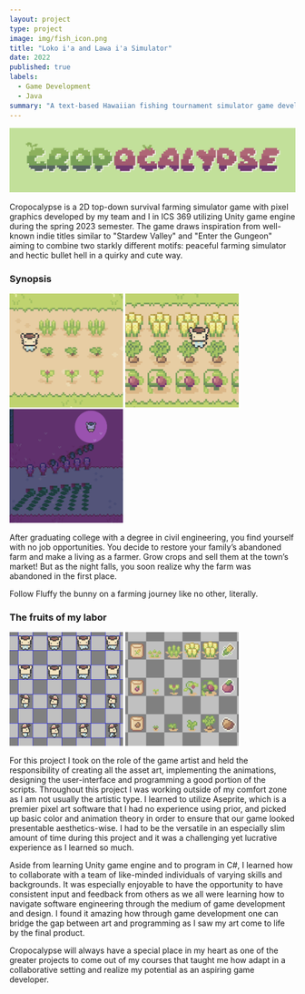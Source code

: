 ```yaml
---
layout: project
type: project
image: img/fish_icon.png
title: "Loko i'a and Lawa i'a Simulator"
date: 2022
published: true
labels:
  - Game Development
  - Java
summary: "A text-based Hawaiian fishing tournament simulator game developed by my team and I in ICS 211 utilizing the Java programming language and object-oriented paradigm."
---
```


<img class="img-fluid" src="../img/cropocalypse_title.png">

Cropocalypse is a 2D top-down survival farming simulator game with pixel graphics developed by my team and I in ICS 369 utilizing Unity game engine during the spring 2023 semester. The game draws inspiration from well-known indie titles similar to "Stardew Valley" and "Enter the Gungeon" aiming to combine two starkly different motifs: peaceful farming simulator and hectic bullet hell in a quirky and cute way.

### Synopsis

<div class="text-center p-4">
  <img height="200px" src="../img/cropocalypse_1.png" class="img-thumbnail" >
  <img height="200px" src="../img/cropocalypse_2.png" class="img-thumbnail" >
  <img height="200px" src="../img/cropocalypse_3.png" class="img-thumbnail" >
</div>

After graduating college with a degree in civil engineering, you find yourself with no job opportunities. You decide to restore your family’s abandoned farm and make a living as a farmer. Grow crops and sell them at the town’s market! But as the night falls, you soon realize why the farm was abandoned in the first place.

Follow Fluffy the bunny on a farming journey like no other, literally.

### The fruits of my labor

<img height="200px" src="../img/cropocalypse_sprites.png">
<img height="200px" src="../img/cropocalypse_sprites2.png">

For this project I took on the role of the game artist and held the responsibility of creating all the asset art, implementing the animations, designing the user-interface and programming a good portion of the scripts. Throughout this project I was working outside of my comfort zone as I am not usually the artistic type. I learned to utilize Aseprite, which is a premier pixel art software that I had no experience using prior, and picked up basic color and animation theory in order to ensure that our game looked presentable aesthetics-wise. I had to be the versatile in an especially slim amount of time during this project and it was a challenging yet lucrative experience as I learned so much.

Aside from learning Unity game engine and to program in C#, I learned how to collaborate with a team of like-minded individuals of varying skills and backgrounds. It was especially enjoyable to have the opportunity to have consistent input and feedback from others as we all were learning how to navigate software engineering through the medium of game development and design. I found it amazing how through game development one can bridge the gap between art and programming as I saw my art come to life by the final product.

Cropocalypse will always have a special place in my heart as one of the greater projects to come out of my courses that taught me how adapt in a collaborative setting and realize my potential as an aspiring game developer.
